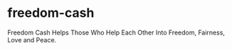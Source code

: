 # freedom-cash
Freedom Cash Helps Those Who Help Each Other Into Freedom, Fairness, Love and Peace.
